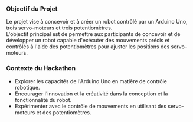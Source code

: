 <h3>Objectif du Projet</h3>
<p>Le projet vise à concevoir et à créer un robot contrôlé par un Arduino Uno, trois servo-moteurs et trois potentiomètres.<br>
  L'objectif principal est de permettre aux participants de concevoir et de développer un robot capable d'exécuter des mouvements précis et contrôlés à l'aide des potentiomètres pour ajuster les positions des servo-moteurs.</p>

<h3>Contexte du Hackathon</h3>
<ul>
  <li>Explorer les capacités de l'Arduino Uno en matière de contrôle robotique.</li>
  <li>Encourager l'innovation et la créativité dans la conception et la fonctionnalité du robot.</li>
  <li>Expérimenter avec le contrôle de mouvements en utilisant des servo-moteurs et des potentiomètres.</li>
</ul>
